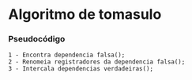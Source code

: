 # Algoritmo de tomasulo
### Pseudocódigo
```
1 - Encontra dependencia falsa();
2 - Renomeia registradores da dependencia falsa();
3 - Intercala dependencias verdadeiras();
```
